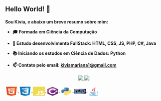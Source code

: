   <h2>Hello World! 👋</h2>

  
 <h4> Sou Kivia, e abaixo um breve resumo sobre mim: 
  
- 🎓 Formada em Ciência da Computação
- 🌱 Estudo desenvolvimento FullStack: HTML, CSS, JS, PHP, C#, Java
- 📚 Iniciando os estudos em Ciência de Dados: Python
- 📫 Contato pelo email: kiviamariana1@gmail.com </h4>

  <div align="center">
  <a href="https://github.com/kiviaribeiro">
  <img height="180em" src="https://github-readme-stats.vercel.app/api?username=kiviaribeiro&show_icons=true&theme=dracula&include_all_commits=true&count_private=true"/>
  <img height="180em" src="https://github-readme-stats.vercel.app/api/top-langs/?username=kiviaribeiro&layout=compact&langs_count=7&theme=dracula"/>
</div>
  <div style="display: inline_block"><br>
  <img align="center" alt="Kivia-HTML" height="30" width="40" src="https://raw.githubusercontent.com/devicons/devicon/master/icons/html5/html5-original.svg">
  <img align="center" alt="Kivia-CSS" height="30" width="40" src="https://raw.githubusercontent.com/devicons/devicon/master/icons/css3/css3-original.svg">
  <img align="center" alt="Kivia-Js" height="30" width="40" src="https://raw.githubusercontent.com/devicons/devicon/master/icons/javascript/javascript-plain.svg">
  <img align="center" alt="Kivia-Csharp" height="30" width="40" src="https://raw.githubusercontent.com/devicons/devicon/master/icons/csharp/csharp-original.svg">
  <img align="center" alt="Kivia-Python" height="30" width="40" src="https://raw.githubusercontent.com/devicons/devicon/master/icons/python/python-original.svg">
  <img align="center" alt="Kivia-PHP" height="30" width="40" src="https://raw.githubusercontent.com/devicons/devicon/master/icons/php/php-original.svg">
  <img align="center" alt="Kivia-Python" height="30" width="40" src="https://raw.githubusercontent.com/devicons/devicon/master/icons/java/java-original.svg">
 
</div>


